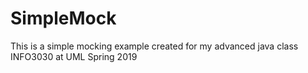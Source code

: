 # SimpleMock
This is a simple mocking example created for my advanced java class INFO3030 at UML Spring 2019
